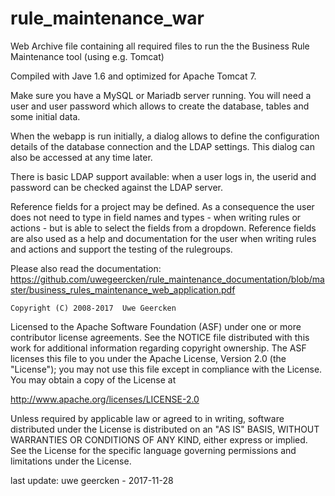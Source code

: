rule_maintenance_war
====================

Web Archive file containing all required files to run the the Business Rule Maintenance tool (using e.g. Tomcat)

Compiled with Jave 1.6 and optimized for Apache Tomcat 7.

Make sure you have a MySQL or Mariadb server running. You will need a user and user password which allows to create the database, tables and some initial data.

When the webapp is run initially, a dialog allows to define the configuration details of the database connection and the LDAP settings. This dialog can also be accessed at any time later.

There is basic LDAP support available: when a user logs in, the userid and password can be checked against the LDAP server.

Reference fields for a project may be defined. As a consequence the user does not need to type in field names and types - when writing rules or actions - but is able to select the fields from a dropdown. Reference fields are also used as a help and documentation for the user when writing rules and actions and support the testing of the rulegroups.

Please also read the documentation: https://github.com/uwegeercken/rule_maintenance_documentation/blob/master/business_rules_maintenance_web_application.pdf


    Copyright (C) 2008-2017  Uwe Geercken

 Licensed to the Apache Software Foundation (ASF) under one
 or more contributor license agreements.  See the NOTICE file
 distributed with this work for additional information
 regarding copyright ownership.  The ASF licenses this file
 to you under the Apache License, Version 2.0 (the
 "License"); you may not use this file except in compliance
 with the License.  You may obtain a copy of the License at

   http://www.apache.org/licenses/LICENSE-2.0

 Unless required by applicable law or agreed to in writing,
 software distributed under the License is distributed on an
 "AS IS" BASIS, WITHOUT WARRANTIES OR CONDITIONS OF ANY
 KIND, either express or implied.  See the License for the
 specific language governing permissions and limitations
 under the License.

last update: uwe geercken - 2017-11-28
